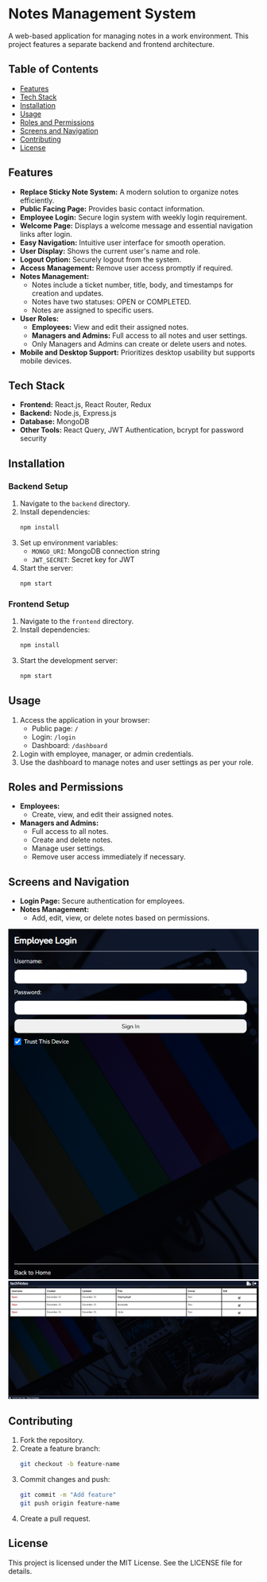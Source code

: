 # Notes Management System

A web-based application for managing notes in a work environment. This project features a separate backend and frontend architecture.

## Table of Contents
- [Features](#features)
- [Tech Stack](#tech-stack)
- [Installation](#installation)
- [Usage](#usage)
- [Roles and Permissions](#roles-and-permissions)
- [Screens and Navigation](#screens-and-navigation)
- [Contributing](#contributing)
- [License](#license)

## Features
- **Replace Sticky Note System:** A modern solution to organize notes efficiently.
- **Public Facing Page:** Provides basic contact information.
- **Employee Login:** Secure login system with weekly login requirement.
- **Welcome Page:** Displays a welcome message and essential navigation links after login.
- **Easy Navigation:** Intuitive user interface for smooth operation.
- **User Display:** Shows the current user's name and role.
- **Logout Option:** Securely logout from the system.
- **Access Management:** Remove user access promptly if required.
- **Notes Management:**
  - Notes include a ticket number, title, body, and timestamps for creation and updates.
  - Notes have two statuses: OPEN or COMPLETED.
  - Notes are assigned to specific users.
- **User Roles:**
  - **Employees:** View and edit their assigned notes.
  - **Managers and Admins:** Full access to all notes and user settings.
  - Only Managers and Admins can create or delete users and notes.
- **Mobile and Desktop Support:** Prioritizes desktop usability but supports mobile devices.

## Tech Stack
- **Frontend:** React.js, React Router, Redux
- **Backend:** Node.js, Express.js
- **Database:** MongoDB
- **Other Tools:** React Query, JWT Authentication, bcrypt for password security

## Installation
### Backend Setup
1. Navigate to the `backend` directory.
2. Install dependencies:
   ```bash
   npm install
   ```
3. Set up environment variables:
   - `MONGO_URI`: MongoDB connection string
   - `JWT_SECRET`: Secret key for JWT
4. Start the server:
   ```bash
   npm start
   ```

### Frontend Setup
1. Navigate to the `frontend` directory.
2. Install dependencies:
   ```bash
   npm install
   ```
3. Start the development server:
   ```bash
   npm start
   ```

## Usage
1. Access the application in your browser:
   - Public page: `/`
   - Login: `/login`
   - Dashboard: `/dashboard`
2. Login with employee, manager, or admin credentials.
3. Use the dashboard to manage notes and user settings as per your role.

## Roles and Permissions
- **Employees:**
  - Create, view, and edit their assigned notes.
- **Managers and Admins:**
  - Full access to all notes.
  - Create and delete notes.
  - Manage user settings.
  - Remove user access immediately if necessary.

## Screens and Navigation
- **Login Page:** Secure authentication for employees.
- **Notes Management:**
  - Add, edit, view, or delete notes based on permissions.
 
![Login Page](screenshots/screen1.png)
![Dashboard](screenshots/screen2.png)

## Contributing
1. Fork the repository.
2. Create a feature branch:
   ```bash
   git checkout -b feature-name
   ```
3. Commit changes and push:
   ```bash
   git commit -m "Add feature"
   git push origin feature-name
   ```
4. Create a pull request.

## License
This project is licensed under the MIT License. See the LICENSE file for details.
